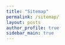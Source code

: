 ```yaml
---
title: "Sitemap"
permalink: /sitemap/
layout: posts
author_profile: true
sidebar_main: true
---
```

